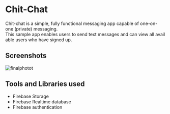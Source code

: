 
# Chit-Chat

Chit-chat is a simple, fully functional messaging app capable of one-on-one (private) messaging. This sample app enables users to send text messages and can view all available users who have signed up.


## Screenshots

![finalphotot](https://github.com/AyanChaudhary/Chit_Chat/assets/112795104/a1b2f9d2-dd9f-446d-9b48-85f11db64dca)



## Tools and Libraries used 

- Firebase Storage
- Firebase Realtime database
- Firebase authentication




